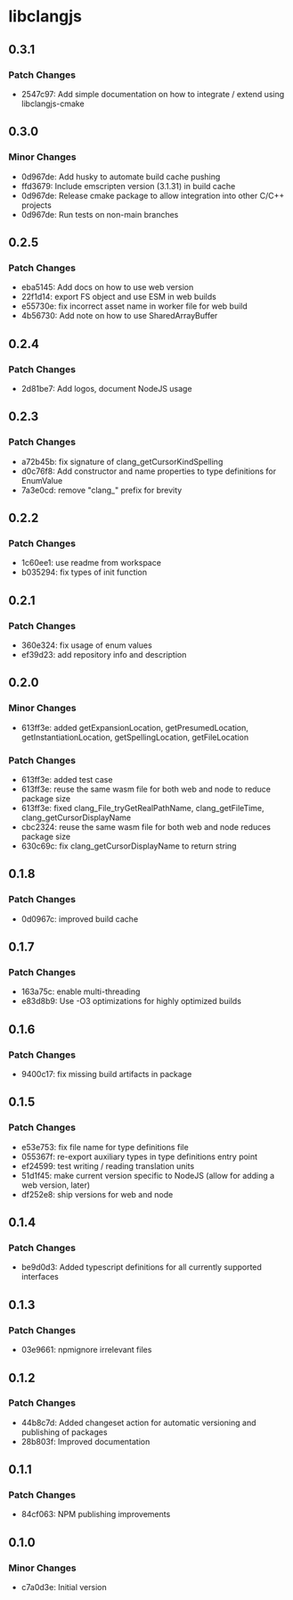 # libclangjs

## 0.3.1

### Patch Changes

- 2547c97: Add simple documentation on how to integrate / extend using libclangjs-cmake

## 0.3.0

### Minor Changes

- 0d967de: Add husky to automate build cache pushing
- ffd3679: Include emscripten version (3.1.31) in build cache
- 0d967de: Release cmake package to allow integration into other C/C++ projects
- 0d967de: Run tests on non-main branches

## 0.2.5

### Patch Changes

- eba5145: Add docs on how to use web version
- 22f1d14: export FS object and use ESM in web builds
- e55730e: fix incorrect asset name in worker file for web build
- 4b56730: Add note on how to use SharedArrayBuffer

## 0.2.4

### Patch Changes

- 2d81be7: Add logos, document NodeJS usage

## 0.2.3

### Patch Changes

- a72b45b: fix signature of clang_getCursorKindSpelling
- d0c76f8: Add constructor and name properties to type definitions for EnumValue
- 7a3e0cd: remove "clang\_" prefix for brevity

## 0.2.2

### Patch Changes

- 1c60ee1: use readme from workspace
- b035294: fix types of init function

## 0.2.1

### Patch Changes

- 360e324: fix usage of enum values
- ef39d23: add repository info and description

## 0.2.0

### Minor Changes

- 613ff3e: added getExpansionLocation, getPresumedLocation, getInstantiationLocation, getSpellingLocation, getFileLocation

### Patch Changes

- 613ff3e: added test case
- 613ff3e: reuse the same wasm file for both web and node to reduce package size
- 613ff3e: fixed clang_File_tryGetRealPathName, clang_getFileTime, clang_getCursorDisplayName
- cbc2324: reuse the same wasm file for both web and node reduces package size
- 630c69c: fix clang_getCursorDisplayName to return string

## 0.1.8

### Patch Changes

- 0d0967c: improved build cache

## 0.1.7

### Patch Changes

- 163a75c: enable multi-threading
- e83d8b9: Use -O3 optimizations for highly optimized builds

## 0.1.6

### Patch Changes

- 9400c17: fix missing build artifacts in package

## 0.1.5

### Patch Changes

- e53e753: fix file name for type definitions file
- 055367f: re-export auxiliary types in type definitions entry point
- ef24599: test writing / reading translation units
- 51d1f45: make current version specific to NodeJS (allow for adding a web version, later)
- df252e8: ship versions for web and node

## 0.1.4

### Patch Changes

- be9d0d3: Added typescript definitions for all currently supported interfaces

## 0.1.3

### Patch Changes

- 03e9661: npmignore irrelevant files

## 0.1.2

### Patch Changes

- 44b8c7d: Added changeset action for automatic versioning and publishing of packages
- 28b803f: Improved documentation

## 0.1.1

### Patch Changes

- 84cf063: NPM publishing improvements

## 0.1.0

### Minor Changes

- c7a0d3e: Initial version

